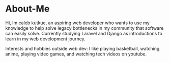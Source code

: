 # About-Me
Hi, Im caleb kutkue, an aspiring web developer who wants to use my knowledge to help solve legacy bottlenecks in my community that software can easily solve.
Currently studying Laravel and Django as introductions to learn in my web development journey.

Interests and hobbies outside web dev:
I like playing basketball, watching anime, playing video games, and watching tech videos on youtube.
